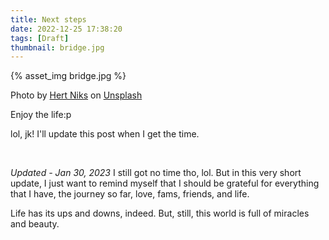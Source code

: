 ```yaml
---
title: Next steps
date: 2022-12-25 17:38:20
tags: [Draft]
thumbnail: bridge.jpg
---
```


{% asset_img bridge.jpg %}

Photo by <a href="https://unsplash.com/@hertwashere?utm_source=unsplash&utm_medium=referral&utm_content=creditCopyText">Hert Niks</a> on <a href="https://unsplash.com/photos/tyI1b2abVKE?utm_source=unsplash&utm_medium=referral&utm_content=creditCopyText">Unsplash</a>

Enjoy the life:p

lol, jk! I'll update this post when I get the time.

<br>

_Updated - Jan 30, 2023_
I still got no time tho, lol. But in this very short update, I just want to remind myself that I should be grateful for everything that I have, the journey so far, love, fams, friends, and life.

Life has its ups and downs, indeed. But, still, this world is full of miracles and beauty.
